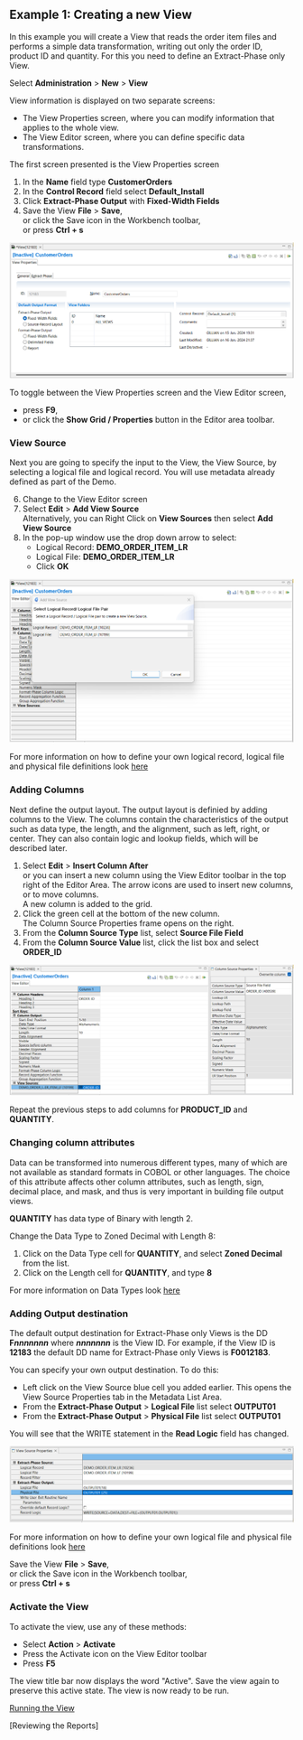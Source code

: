 ## Example 1: Creating a new View

In this example you will create a View that reads the order item files and performs a simple data transformation, writing out only the order ID, product ID and quantity. For this you need to define an Extract-Phase only View.

Select **Administration** > **New** > **View**

View information is displayed on two separate screens:

- The View Properties screen, where you can modify information that applies to the whole view.  
- The View Editor screen, where you can define specific data transformations.

The first screen presented is the View Properties screen

1. In the **Name** field type **CustomerOrders**
2. In the **Control Record** field select **Default_Install**
3. Click **Extract-Phase Output** with **Fixed-Width Fields** 
4. Save the View **File** > **Save**,  
   or click the Save icon in the Workbench toolbar,  
   or press **Ctrl + s**

![View Properties outline](../../images/NewViewExtract.png)

To toggle between the View Properties screen and the View Editor screen,  
- press **F9**,  
- or click the **Show Grid / Properties** button in the Editor area toolbar.

### View Source 

Next you are going to specify the input to the View, the View Source, by selecting a logical file and logical record. You will use metadata already defined as part of the Demo.

6. Change to the View Editor screen
7. Select **Edit** > **Add View Source**  
   Alternatively, you can Right Click on **View Sources** then select **Add View Source**
8. In the pop-up window use the drop down arrow to select:
   - Logical Record: **DEMO_ORDER_ITEM_LR**
   - Logical File: **DEMO_ORDER_ITEM_LR**
   - Click **OK**

![View Properties outline](../../images/NewViewSource.png)

For more information on how to define your own logical record, logical file and physical file definitions look [here](../MetaData/SpecifyLRLFPFs.md) 

### Adding Columns

Next define the output layout. The output layout is definied by adding columns to the View. The columns contain the characteristics of the output such as data type, the length, and the alignment, such as left, right, or center. They can also contain logic and lookup fields, which will be described later.

1. Select **Edit** > **Insert Column After**  
or you can insert a new column using the View Editor toolbar in the top right of the Editor Area. The arrow icons are used to insert new columns, or to move columns.  
A new column is added to the grid.
2.  Click the green cell at the bottom of the new column.  
The Column Source Properties frame opens on the right.  
3.  From the **Column Source Type** list, select **Source File Field**
4.  From the **Column Source Value** list, click the list box and select **ORDER_ID**

![New View column](../../images/NewViewColumn.png)

Repeat the previous steps to add columns for **PRODUCT_ID** and **QUANTITY**. 

### Changing column attributes

Data can be transformed into numerous different types, many of which are not available as standard formats in COBOL or other languages. The choice of this attribute affects other column attributes, such as length, sign, decimal place, and mask, and thus is very important in building file output views.

**QUANTITY** has data type of Binary with length 2. 

Change the Data Type to Zoned Decimal with Length 8:
1. Click on the Data Type cell for **QUANTITY**, and select **Zoned Decimal** from the list.
2. Click on the Length cell for **QUANTITY**, and type **8** 

For more information on Data Types look [here](../MetaData/DataTypes.md)

### Adding Output destination

The default output destination for Extract-Phase only Views is the DD **F*****nnnnnnn*** where ***nnnnnnn*** is the View ID. For example, if the View ID is **12183** the default DD name for Extract-Phase only Views is **F0012183**.

You can specify your own output destination. To do this:

- Left click on the View Source blue cell you added earlier. This opens the View Source Properties tab in the Metadata List Area.
- From the **Extract-Phase Output** > **Logical File** list select **OUTPUT01**
- From the **Extract-Phase Output** > **Physical File** list select **OUTPUT01**

You will see that the WRITE statement in the **Read Logic** field has changed.

![Output Properties](../../images/NewViewSourceProperties.png)

For more information on how to define your own logical file and physical file definitions look [here](../MetaData/SpecifyLRLFPFs.md)

Save the View **File** > **Save**,  
   or click the Save icon in the Workbench toolbar,  
   or press **Ctrl + s**

### Activate the View 

To activate the view, use any of these methods: 
- Select  **Action** > **Activate** 
- Press the Activate icon on the View Editor toolbar 
- Press **F5**

The view title bar now displays the word "Active". Save the view again to preserve this active state. The view is now ready to be run.

[Running the View](../RunView/RunView.md)

[Reviewing the Reports]
